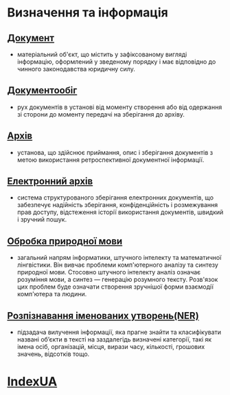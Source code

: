 # Визначення та інформація
## [Документ](https://buklib.net/books/27318/) 
* матеріальний об'єкт, що містить у зафіксованому вигляді   інформацію,   оформлений   у   зведеному   порядку   і  має відповідно до чинного законодавства юридичну силу.
## [Документообіг](https://uk.wikipedia.org/wiki/%D0%94%D0%BE%D0%BA%D1%83%D0%BC%D0%B5%D0%BD%D1%82%D0%BE%D0%BE%D0%B1%D1%96%D0%B3) 
* рух документів в установі від моменту створення або від одержання зі сторони до моменту передачі на зберігання до архіву.
## [Архів](https://uk.wikipedia.org/wiki/%D0%90%D1%80%D1%85%D1%96%D0%B2) 
* установа, що здійснює приймання, опис і зберігання документів з метою використання ретроспективної документної інформації.
## [Електронний архів](https://uk.wikipedia.org/wiki/%D0%95%D0%BB%D0%B5%D0%BA%D1%82%D1%80%D0%BE%D0%BD%D0%BD%D0%B8%D0%B9_%D0%B0%D1%80%D1%85%D1%96%D0%B2) 
* система структурованого зберігання електронних документів, що забезпечує надійність зберігання, конфіденційність і розмежування прав доступу, відстеження історії використання документів, швидкий і зручний пошук.
## [Обробка природної мови](https://uk.wikipedia.org/wiki/%D0%9E%D0%B1%D1%80%D0%BE%D0%B1%D0%BA%D0%B0_%D0%BF%D1%80%D0%B8%D1%80%D0%BE%D0%B4%D0%BD%D0%BE%D1%97_%D0%BC%D0%BE%D0%B2%D0%B8) 
* загальний напрям інформатики, штучного інтелекту та математичної лінгвістики. Він вивчає проблеми комп'ютерного аналізу та синтезу природної мови. Стосовно штучного інтелекту аналіз означає розуміння мови, а синтез — генерацію розумного тексту. Розв'язок цих проблем буде означати створення зручнішої форми взаємодії комп'ютера та людини.
## [Розпізнавання іменованих утворень(NER)](https://uk.wikipedia.org/wiki/%D0%A0%D0%BE%D0%B7%D0%BF%D1%96%D0%B7%D0%BD%D0%B0%D0%B2%D0%B0%D0%BD%D0%BD%D1%8F_%D1%96%D0%BC%D0%B5%D0%BD%D0%BE%D0%B2%D0%B0%D0%BD%D0%B8%D1%85_%D1%81%D1%83%D1%82%D0%BD%D0%BE%D1%81%D1%82%D0%B5%D0%B9)  
* підзадача вилучення інформації, яка прагне знайти та класифікувати названі об’єкти в тексті на заздалегідь визначені категорії, такі як імена осіб, організацій, місця, вирази часу, кількості, грошових значень, відсотків тощо.

# [IndexUA](https://github.com/ip-85/doc-archive/blob/master/docs/IndexUA.md)
